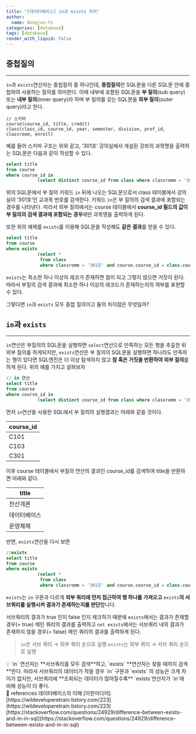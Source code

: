 ```yaml
---
title: "[데이터베이스] in과 exists 차이"
author:
  name: dongjun-Yi
categories: [database]
tags: [database]
render_with_liquid: false
---
```

## 중첩질의

---

`in`과 `exists`연산자는 중첩질의 중 하나인데, **중첩질의**란 SQL문을 다른 SQL문 안에 중첩하여 사용하는 질의를 의미한다. 이때 내부에 포함된 SQL문을 **부 질의**(sub query) 또는 **내부 질의**(inner query)라 하며 부 질의를 갖는 SQL문을 **외부 질의**(outer query)라고 한다.

```
// 스키마
course(course_id, title, credit)
class(class_id, course_id, year, semester, division, prof_id, classroom, enroll)
```

예를 들어 스키마 구조는 위와 같고, ‘301호’ 강의실에서 개설된 강좌의 과목명을 출력하는 SQL문은 다음과 같이 작성할 수 있다.

```sql
select title
from course
where course_id in
			(select distinct course_id from class where classromm = '301호')
```

위의 SQL문에서 부 질의 키워드 `in` 뒤에 나오는 SQL문으로서 class 테이블에서 강의실이 ‘301호’인 교과목 번호를 검색한다. 키워드 `in`은 부 질의의 검색 결과에 포함되는 경우를 나타낸다. 따라서 외부 질의에서는 course 테이블에서 **course_id 필드의 값이 부 질의의 검색 결과에 포함되는 경우**에만 과목명을 출력하게 된다.

또한 위의 예제를 `exists`를 이용해 SQL문을 작성해도 **같은 결과**를 얻을 수 있다.

```sql
select title
from course
where exists
			(select * 
			 from class 
			 where classromm = '301호' and course.course_id = class.course_id)
```

`exists`는 최소한 하나 이상의 레코가 존재하면 참이 되고 그렇지 않으면 거짓이 된다. 따라서 부질의 검색 결과에 최소한 하나 이상의 레코드가 존재하는지의 여부를 표현할 수 있다.

그렇다면 `in`과 `exists` 모두 중첩 질의이고 둘의 차이점은 무엇일까?

## `in`과 `exists`

---

`in`연산은 부질의의 SQL문을 실행하면 `select`연산으로 만족하는 모든 행을 추출한 뒤 외부 질의를 하게되지만, `exists`연산은 부 질의의 SQL문을 실행하면 하나라도 만족하는 행이 있다면 SQL엔진은 더 이상 탐색하지 않고 **참 혹은 거짓을 반환하여 외부 질의**를 하게 된다. 위의 예를 가지고 살펴보자

```sql
// in 연산
select title
from course
where course_id in
			(select distinct course_id from class where classromm = '301호')
```

먼저 `in`연산을 사용한 SQL에서 부 질의의 실행결과는 아래와 같을 것이다.

| course_id |
| --- |
| C101 |
| C103 |
| C301 |

이후 course 테이블에서 부질의 연산의 결과인 course_id를 검색하여 title을 반환하면 아래와 같다.

| title |
| --- |
| 전산개론 |
| 데이터베이스 |
| 운영체제 |

반면, `exists`연산을 다시 보면

```sql
//exists
select title
from course
where exists
			(select * 
			 from class 
			 where classromm = '301호' and course.course_id = class.course_id)
```

`exists`는 `in` 구문과 다르게 **외부 쿼리에 먼저 접근하여 행 하나를 가져오고** `exists`**의 서브쿼리를 실행시켜 결과가 존재하는지를 판단**합니다.

서브쿼리의 결과가 true 인지 false 인지 체크하기 때문에 `exists`에서는 결과가 존재할 경우(= true) 메인 쿼리의 결과를 출력하고 `not exists`에서는 서브쿼리 내의 결과가 존재하지 않을 경우(= false) 메인 쿼리의 결과를 출력하게 된다.

> `in`은 서브 쿼리 → 외부 쿼리 순으로 실행
`exists`는 외부 쿼리 → 서브 쿼리 순으로 실행
> 

<aside>
💡 `in` 연산자는 **서브쿼리를 모두 검색**하고, `exists` **연산자는 찾을 때까지 검색**한다. 
따라서 서브쿼리의 데이터가 작을 경우 `in` 구문과 `exists` 의 성능은 크게 차이가 없지만, 서브쿼리에 **조회되는 데이터가 많아질수록** `exists`연산자가 `in`에 비해 성능이 더 좋다.

</aside>

<aside>
📖 references 
데이터베이스의 이해 [이한미디어]
[https://wildeveloperetrain.tistory.com/223](https://wildeveloperetrain.tistory.com/223)
[https://stackoverflow.com/questions/24929/difference-between-exists-and-in-in-sql](https://stackoverflow.com/questions/24929/difference-between-exists-and-in-in-sql)

</aside>